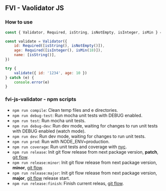 ## FVI - Vaolidator JS

### How to use

```javascript
const { Validator, Required, isString, isNotEmpty, isInteger, isMin } = require('fvi-js-validator')

const validate = Validator({
    id: Required([isString(), isNotEmpty()]),
    age: Required([isInteger(), isMin(18)]),
    name: [isString()],
})

try {
    validate({ id: '1234', age: 10 })
} catch (e) {
    console.error(e)
}
```

### fvi-js-validator - npm scripts

-   `npm run compile`: Clean temp files and e directories.
-   `npm run debug-test`: Run mocha unit tests with DEBUG enabled.
-   `npm run test`: Run mocha unit tests.
-   `npm run debug-dev`: Run dev mode, waiting for changes to run unit tests with DEBUG enabled (watch mode).
-   `npm run dev`: Run dev mode, waiting for changes to run unit tests.
-   `npm run prod`: Run with NODE_ENV=production.
-   `npm run coverage`: Run unit tests and coverage with [nyc](https://github.com/istanbuljs/nyc/).
-   `npm run release`: Init git flow release from next package version, **patch**, [git flow](https://github.com/nvie/gitflow/).
-   `npm run release:minor`: Init git flow release from next package version, **minor**, [git flow](https://github.com/nvie/gitflow/).
-   `npm run release:major`: Init git flow release from next package version, **major**, [git flow](https://github.com/nvie/gitflow/) release start.
-   `npm run release:finish`: Finish current releas, [git flow](https://github.com/nvie/gitflow/).
